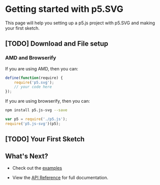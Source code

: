# Getting started with p5.SVG

This page will help you setting up a p5.js project with p5.SVG and making your first sketch.

## [TODO] Download and File setup

### AMD and Browserify

If you are using AMD, then you can:

```javascript
define(function(require) {
    require('p5.svg');
    // your code here
});
```

If you are using browserify, then you can:

```bash
npm install p5.js-svg --save
```

```javascript
var p5 = require('./p5.js');
require('p5.js-svg')(p5);
```

## [TODO] Your First Sketch

## What's Next?

- Check out the [examples](./examples)

- View the [API Reference](./doc/reference.md) for full documentation.
